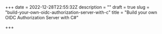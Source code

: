 +++
date = 2022-12-28T22:55:32Z
description = ""
draft = true
slug = "build-your-own-oidc-authorization-server-with-c"
title = "Build your own OIDC Authorization Server with C#"

+++





